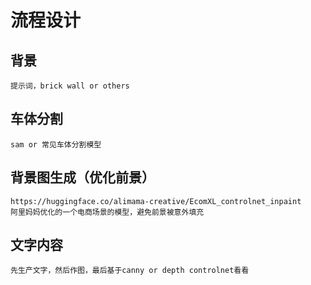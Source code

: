 # 流程设计

## 背景

    提示词，brick wall or others

## 车体分割

    sam or 常见车体分割模型

## 背景图生成（优化前景）

    https://huggingface.co/alimama-creative/EcomXL_controlnet_inpaint
    阿里妈妈优化的一个电商场景的模型，避免前景被意外填充

## 文字内容

    先生产文字，然后作图，最后基于canny or depth controlnet看看
    

